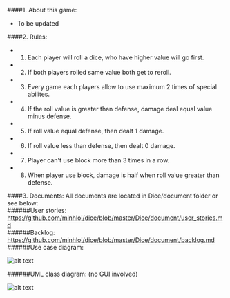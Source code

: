 ####1. About this game:
- To be updated


####2. Rules:

- 1.  Each player will roll a dice, who have higher value will go first.
- 2.  If both players rolled same value both get to reroll.
- 3.  Every game each players allow to use maximum 2 times of special abilites.
- 4.  If the roll value is greater than defense, damage deal equal value minus defense.
- 5.  If roll value equal defense, then dealt 1 damage.
- 6.  If roll value less than defense, then dealt 0 damage.
- 7.  Player can't use block more than 3 times in a row.
- 8.  When player use block, damage is half when roll value greater than defense.

####3. Documents:
All documents are located in Dice/document folder or see below:  
######User stories: https://github.com/minhloi/dice/blob/master/Dice/document/user_stories.md  
######Backlog: https://github.com/minhloi/dice/blob/master/Dice/document/backlog.md
######Use case diagram:  
  
![alt text](https://raw.githubusercontent.com/minhloi/dice/master/Dice/document/use_case_diagram.jpg "Use case diagram")

######UML class diagram: (no GUI involved)

![alt text](https://raw.githubusercontent.com/minhloi/dice/master/Dice/document/UML_diagram_no_gui.png "UML diagram")


